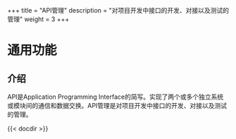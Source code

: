 ﻿+++
title = "API管理"
description = "对项目开发中接口的开发、对接以及测试的管理"
weight = 3
+++

# 通用功能

## 介绍

API是Application Programming Interface的简写。实现了两个或多个独立系统或模块间的通信和数据交换。API管理是对项目开发中接口的开发、对接以及测试的管理。

{{< docdir >}}